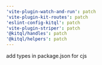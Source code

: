 ```yaml
---
'vite-plugin-watch-and-run': patch
'vite-plugin-kit-routes': patch
'eslint-config-kitql': patch
'vite-plugin-striper': patch
'@kitql/handles': patch
'@kitql/helpers': patch
---
```


add types in package.json for cjs

